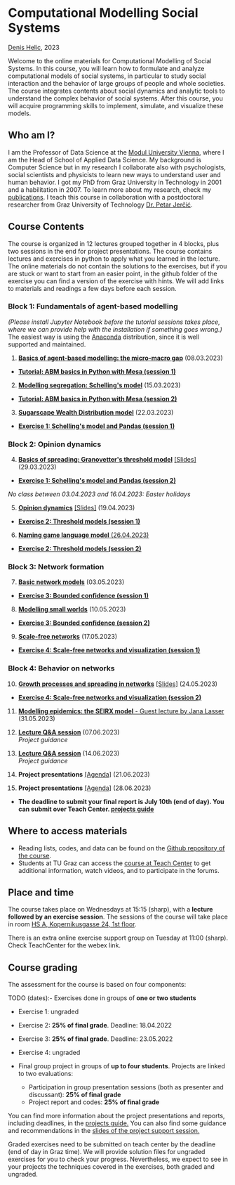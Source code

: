 # Computational Modelling Social Systems
[Denis Helic](https://courses.isds.tugraz.at/dhelic/), 2023

Welcome to the online materials for Computational Modelling of Social Systems. 
In this course, you will learn how to formulate and analyze computational models of social systems, in particular to study social interaction and the behavior of large groups of people and whole societies. The course integrates contents about social dynamics and analytic tools to understand the complex behavior of social systems. After this course, you will acquire programming skills to implement, simulate, and visualize these models.

## Who am I?

I am the Professor of Data Science at the [Modul University Vienna](https://www.modul.ac.at/), where I am the Head of School of Applied Data Science. My background is Computer Science but in my research I collaborate also with psychologists, social scientists and physicists to learn new ways to understand user and human behavior. I got my PhD from Graz University in Technology in 2001 and a habilitation in 2007. To learn more about my research, check my [publications](https://scholar.google.at/citations?user=7tAilWQAAAAJ&hl=de). I teach this course in collaboration with a postdoctoral researcher from Graz University of Technology [Dr. Petar Jerčić](https://petarjercic.com/).

## Course Contents
The course is organized in 12 lectures grouped together in 4 blocks, plus two sessions in the end for project presentations. The course contains lectures and exercises in python to apply what you learned in the lecture. The online materials do not contain the solutions to the exercises, but if you are stuck or want to start from an easier point, in the github folder of the exercise you can find a version of the exercise with hints. We will add links to materials and readings a few days before each session.

### Block 1: Fundamentals of agent-based modelling

*(Please install Jupyter Notebook before the tutorial sessions takes place, where we can provide help with the installation if something goes wrong.)* The easiest way is using the [Anaconda](https://jupyter-notebook-beginner-guide.readthedocs.io/en/latest/install.html) distribution, since it is well supported and maintained.

1. [**Basics of agent-based modelling: the micro-macro gap**]()  (08.03.2023)  
- [**Tutorial: ABM basics in Python with Mesa (session 1)**]()

2. [**Modelling segregation: Schelling's model**]() (15.03.2023)  
- [**Tutorial: ABM basics in Python with Mesa (session 2)**]()

3. [**Sugarscape Wealth Distribution model**]() (22.03.2023)  
- [**Exercise 1: Schelling's model and Pandas (session 1)**]()

### Block 2: Opinion dynamics

4. [**Basics of spreading: Granovetter's threshold model**]() [[Slides]]()  (29.03.2023)  
- [**Exercise 1: Schelling's model and Pandas (session 2)**]()

*No class between 03.04.2023 and 16.04.2023: Easter holidays*

5. [**Opinion dynamics**]() [[Slides]]()  (19.04.2023)  
- [**Exercise 2: Threshold models (session 1)**]()

6. [**Naming game language model**  (26.04.2023)]()    
- [**Exercise 2: Threshold models (session 2)**]()

### Block 3: Network formation

7. [**Basic network models**]()  (03.05.2023)  
- [**Exercise 3: Bounded confidence (session 1)**]()

8. [**Modelling small worlds**]()  (10.05.2023)  
- [**Exercise 3: Bounded confidence (session 2)**]()

9. [**Scale-free networks**]()  (17.05.2023)  
- [**Exercise 4: Scale-free networks and visualization (session 1)**]()

### Block 4: Behavior on networks

10. [**Growth processes and spreading in networks**]() [[Slides]]()  (24.05.2023)   
- [**Exercise 4: Scale-free networks and visualization (session 2)**]()

11. [**Modelling epidemics: the SEIRX model** - Guest lecture by Jana Lasser]()  (31.05.2023) 

12. [**Lecture Q&A session**]()  (07.06.2023)  
*Project guidance*  

12. [**Lecture Q&A session**]()  (14.06.2023)  
*Project guidance*  

14. **Project presentations** [[Agenda]]() (21.06.2023)
<!-- - Make sure your whole group is available between 16:00 and 19:00 -->

15. **Project presentations** [[Agenda]]() (28.06.2023)
<!-- - Make sure your whole group is available between 16:00 and 19:00 -->

- **The deadline to submit your final report is July 10th (end of day). You can submit over Teach Center. [projects guide](https://pjercic.github.io/ComputationalModellingSocialSystems2023/ProjectsGuide.html)**

## Where to access materials

- Reading lists, codes, and data can be found on the [Github repository of the course](https://github.com/pjercic/ComputationalModellingSocialSystems2023).
- Students at TU Graz can access the [course at Teach Center](https://tc.tugraz.at/main/enrol/index.php?id=4384) to get additional information, watch videos, and to participate in the forums.

## Place and time

The course takes place on Wednesdays at 15:15 (sharp), with a **lecture followed by an exercise session**. The sessions of the course will take place in room [HS A, Kopernikusgasse 24, 1st floor](https://online.tugraz.at/tug_online/ris.ris?pOrgNr=37&pQuellGeogrBTypNr=5&pZielGeogrBTypNr=5&pZielGeogrBerNr=350001&pRaumNr=4010&pActionFlag=A&pShowEinzelraum=J).

There is an extra online exercise support group on Tuesday at 11:00 (sharp). Check TeachCenter for the webex link.

## Course grading

The assessment for the course is based on four components:

TODO (dates):- Exercises done in groups of **one or two students**
  - Exercise 1: ungraded
  - Exercise 2: **25% of final grade**. Deadline: 18.04.2022
  - Exercise 3: **25% of final grade**. Deadline: 23.05.2022
  - Exercise 4: ungraded
  
- Final group project in groups of **up to four students**. Projects are linked to two evaluations:
  - Participation in group presentation sessions (both as presenter and discussant): **25% of final grade**
  - Project report and codes: **25% of final grade**

You can find more information about the project presentations and reports, including deadlines, in the [projects guide.](https://pjercic.github.io/ComputationalModellingSocialSystems2023/ProjectsGuide.html) You can also find some guidance and recommendations in the [slides of the project support session.]()

Graded exercises need to be submitted on teach center by the deadline (end of day in Graz time). We will provide solution files for ungraded exercises for you to check your progress. Nevertheless, we expect to see in your projects the techniques covered in the exercises, both graded and ungraded.
